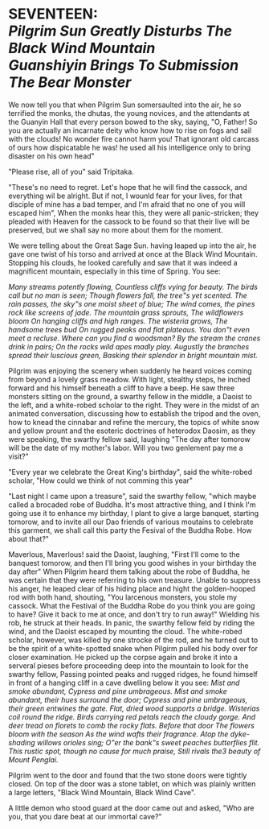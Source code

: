 # SEVENTEEN:<br> *Pilgrim Sun Greatly Disturbs The Black Wind Mountain <br> Guanshiyin Brings To Submission The Bear Monster*

We now tell you that when Pilgrim Sun somersaulted into the air, he so terrified the monks, the dhutas, the young novices, and the attendants at the Guanyin Hall that every person bowed to the sky, saying, "O, Father! So you are actually an incarnate deity who know how to rise on fogs and sail with the clouds! No wonder fire cannot harm you! That ignorant old carcass of ours how dispicatable he was! he used all his intelligence only to bring disaster on his own head"

"Please rise, all of you" said Tripitaka.

"These's no need to regret. Let's hope that he will find the cassock, and everything wil be alright. But if not, I wounld fear for your lives, for that disciple of mine has a bad temper, and I'm afraid that no one of you will escaped him", When the monks hear this, they were all panic-stricken; they pleaded with Heaven for the cassock to be found so that their live will be preserved, but we shall say no more about them for the moment.

We were telling about the Great Sage Sun. having leaped up into the air, he gave one twist of his torso and arrived at once at the Black Wind Mountain. Stopping his clouds, he looked carefully and saw that it was indeed a magnificent mountain, especially in this time of Spring. You see:

*Many streams potently flowing,
Countless cliffs vying for beauty.
The birds call but no man is seen;
Though flowers fall, the tree‟s yet scented.
The rain passes, the sky‟s one moist sheet of blue;
The wind comes, the pines rock like screens of jade.
The mountain grass sprouts,
The wildflowers bloom
On hanging cliffs and high ranges.
The wisteria grows,
The handsome trees bud
On rugged peaks and flat plateaus.
You don‟t even meet a recluse.
Where can you find a woodsman?
By the stream the cranes drink in pairs;
On the rocks wild apes madly play.
Augustly the branches spread their luscious green,
Basking their splendor in bright mountain mist.*

Pilgrim was enjoying the scenery when suddenly he heard voices coming from beyond a lovely grass meadow. With light, stealthy steps, he inched forward and his himself beneath a cliff to have a beep. He saw three monsters sitting on the ground, a swarthy fellow in the middle, a Daoist to the left, and a white-robed scholar to the right. They were in the midst of an animated conversation, discussing how to establish the tripod and the oven, how to knead the cinnabar and refine the mercury, the topics of white snow and yellow prount and the esoteric doctrines of heterodox Daosim, as they were speaking, the swarthy fellow said, laughing "The day after tomorow will be the date of my mother's labor. Will you two genlement pay me a visit?"

"Every year we celebrate the Great King's birthday", said the white-robed scholar, "How could we think of not comming this year"

"Last night I came upon a treasure", said the swarthy fellow, "which maybe called a brocaded robe of Buddha. It's most attractive thing, and I think I'm going use it to enhance my birthday, I plant to give a large banquet, starting tomorow, and to invite all our Dao friends of various moutains to celebrate this garment, we shall call this party the Fesival of the Buddha Robe. How about that?"

Maverlous, Maverlous! said the Daoist, laughing, "First I'll come to the banquest tomorow, and then I'll bring you good wishes in your birthday the day after" When Pilgrim heard them talking about the robe of Buddha, he was certain that they were referring to his own treasure. Unable to suppress his anger, he leaped clear of his hiding place and hight the golden-hooped rod with both hand, shouting, "You larcenous monsters, you stole my cassock. What the Festival of the Buddha Robe do you think you are going to have? Give it back to me at once, and don't try to run away!" Wielding his rob, he struck at their heads. In panic, the swarthy fellow feld by riding the wind, and the Daoist escaped by mounting the cloud. The white-robed scholar, however, was killed by one strocke of the rod, and he turned out to be the spirit of a white-spotted snake when Pilgirm pulled his body over for closer examination. He picked up the corpse again and broke it into a serveral pieses before proceeding deep into the mountain to look for the swarthy fellow, Passing pointed peaks and rugged ridges, he found himself in front of a hanging cliff in a cave dwelling below it you see:
*Mist and smoke abundant,
Cypress and pine umbrageous.
Mist and smoke abundant, their hues surround the door;
Cypress and pine umbrageous, their green entwines the gate.
Flat, dried wood supports a bridge.
Wisterias coil round the ridge.
Birds carrying red petals reach the cloudy gorge.
And deer tread on florets to comb the rocky flats.
Before that door
The flowers bloom with the season
As the wind wafts their fragrance.
Atop the dyke-shading willows orioles sing;
O‟er the bank‟s sweet peaches butterflies flit.
This rustic spot, though no cause for much praise,
Still rivals the3 beauty of Mount Penglai.*

Pilgrim went to the door and found that the two stone doors were tightly closed. On top of the door was a stone tablet, on which was plainly written a large letters, "Black Wind Mountain, Black Wind Cave".

A little demon who stood guard at the door came out and asked, "Who are you, that you dare beat at our immortal cave?" 





